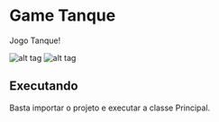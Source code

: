 # Game Tanque

Jogo Tanque!

![alt tag](https://github.com/karenyov/gameTanque/img/principal.png)
![alt tag](https://github.com/karenyov/gameTanque/img/arena.png)

## Executando

Basta importar o projeto e executar a classe Principal.
